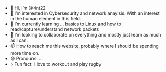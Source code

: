 - 👋 Hi, I’m @4nt22
- 👀 I’m interested in Cybersecurity and network anaylsis. With an interest in the human element in this field. 
- 🌱 I’m currently learning ... basics to Linux and how to read/capture/understand network packets
- 💞️ I’m looking to collaborate on everything and mostly just learn as much as I can. 
- 📫 How to reach me this website, probably where I should be spending more time on. 
- 😄 Pronouns: ...
- ⚡ Fun fact: I love to workout and play rugby 

<!---
4nt22/4nt22 is a ✨ special ✨ repository because its `README.md` (this file) appears on your GitHub profile.
You can click the Preview link to take a look at your changes.
--->
